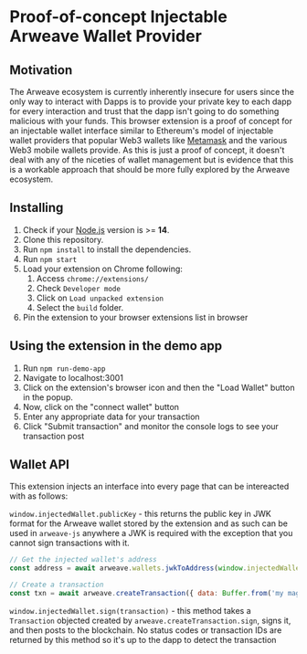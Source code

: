 # Proof-of-concept Injectable Arweave Wallet Provider

## Motivation

The Arweave ecosystem is currently inherently insecure for users since the only way to interact with Dapps is to provide your private key to each dapp for every interaction and trust that the dapp isn't going to do something malicious with your funds. This browser extension is a proof of concept for an injectable wallet interface similar to Ethereum's model of injectable wallet providers that popular Web3 wallets like [Metamask](https://metamask.io/) and the various Web3 mobile wallets provide. As this is just a proof of concept, it doesn't deal with any of the niceties of wallet management but is evidence that this is a workable approach that should be more fully explored by the Arweave ecosystem.

## Installing

1. Check if your [Node.js](https://nodejs.org/) version is >= **14**.
2. Clone this repository.
3. Run `npm install` to install the dependencies.
4. Run `npm start`
5. Load your extension on Chrome following:
   1. Access `chrome://extensions/`
   2. Check `Developer mode`
   3. Click on `Load unpacked extension`
   4. Select the `build` folder.
6. Pin the extension to your browser extensions list in browser

## Using the extension in the demo app

1. Run `npm run-demo-app`
2. Navigate to localhost:3001
3. Click on the extension's browser icon and then the "Load Wallet" button in the popup.
4. Now, click on the "connect wallet" button
5. Enter any appropriate data for your transaction
6. Click "Submit transaction" and monitor the console logs to see your transaction post

## Wallet API

This extension injects an interface into every page that can be intereacted with as follows:

`window.injectedWallet.publicKey` - this returns the public key in JWK format for the Arweave wallet stored by the extension
and as such can be used in `arweave-js` anywhere a JWK is required with the exception that you cannot sign transactions with it.

```js
// Get the injected wallet's address
const address = await arweave.wallets.jwkToAddress(window.injectedWallet.publicKey)

// Create a transaction
const txn = await arweave.createTransaction({ data: Buffer.from('my magical message','utf8'), window.injectedWallet.publicKey})
```

`window.injectedWallet.sign(transaction)` - this method takes a `Transaction` objected created by `arweave.createTransaction.sign`, signs it, and then posts to the blockchain. No status codes or transaction IDs are returned by this method so it's up to the dapp to detect the transaction

